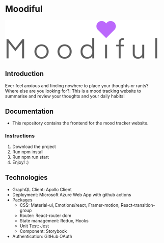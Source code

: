 # Moodiful
![Logo](./src/assets/moodiful_dark.png)

## Introduction
Ever feel anxious and finding nowhere to place your thoughts or rants?
Where else are you looking for?!
This is a mood tracking website to summarise and review your thoughts and your daily habits!

## Documentation
- This repository contains the frontend for the mood tracker website. 

### Instructions
1. Download the project
2. Run npm install
3. Run npm run start
4. Enjoy! :)

## Technologies
- GraphQL Client: Apollo Client
- Deployment: Microsoft Azure Web App with github actions
- Packages
   - CSS: Material-ui, Emotions/react, Framer-motion, React-transition-group
   - Router: React-router dom
   - State management: Redux, Hooks
   - Unit Test: Jest
   - Component: Storybook
- Authentication: GitHub OAuth

